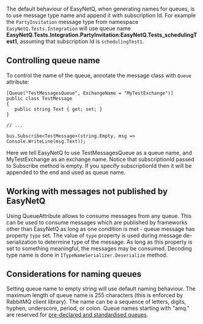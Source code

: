 The default behaviour of EasyNetQ, when generating names for queues, is to use message type name and append it with subscription Id. For example the `PartyInvitation` message type from namespace `EasyNetQ.Tests.Integration` will use queue name **EasyNetQ.Tests.Integration.PartyInvitation:EasyNetQ.Tests_schedulingTest1**, assuming that subscription Id is `schedulingTest1`.

## Controlling queue name

To control the name of the queue, annotate the message class with `Queue` attribute:

	[Queue("TestMessagesQueue", ExchangeName = "MyTestExchange")]
    public class TestMessage
    {
	   public string Text { get; set; }
    }
	
	// ...
	
	bus.Subscribe<TestMessage>(string.Empty, msg => Console.WriteLine(msg.Text));

Here we tell EasyNetQ to use TestMessagesQueue as a queue name, and MyTestExchange as an exchange name. Notice that subscriptionId passed to Subscribe method is empty. If you specify subscriptionId then it will be appended to the end and used as queue name.

## Working with messages not published by EasyNetQ

Using QueueAttribute allows to consume messages from any queue. This can be used to consume messages which are published by frameworks other than EasyNetQ as long as one condition is met - queue message has property `type` set. The value of `type` property is used during message de-serialization to determine type of the message. As long as this property is set to something meaningful, the messages may be consumed. Decoding type name is done in `ITypeNameSerializer.Deserialize` method.

## Considerations for naming queues

Setting queue name to empty string will use default naming behaviour. The maximum length of queue name is 255 characters (this is enforced by RabbitMQ client library). The name can be a sequence of letters, digits, hyphen, underscore, period, or colon. 
Queue names starting with "amq." are reserved for [pre-declared and standardised queues]("https://www.rabbitmq.com/amqp-0-9-1-reference.html#queue.declare.queue").
